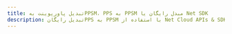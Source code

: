 ---title: تبدیل پاورپوینت بهPPSM، PPS به PPSM مبدل رایگان یا Net SDKdescription: تبدیل رایگانPPS به PPSM با استفاده از Net Cloud APIs & SDK. همچنین اسناد Microsoft PowerPoint را در Cloud ایجاد، ویرایش و رندر کنید.---
